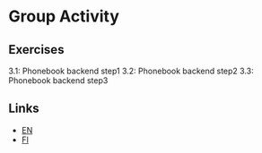 
# Group Activity


## Exercises
3.1: Phonebook backend step1
3.2: Phonebook backend step2
3.3: Phonebook backend step3

## Links
- [EN](https://fullstackopen.com/en/part3/node_js_and_express#exercises-3-1-3-6)
- [FI](https://fullstackopen.com/osa3/node_js_ja_express#tehtavat-3-1-3-6)